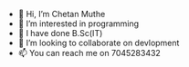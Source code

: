 - 👋 Hi, I’m Chetan Muthe 
- 👀 I’m interested in programming
- 🌱 I have done B.Sc(IT)
- 💞️ I’m looking to collaborate on devlopment
- 📫 You can reach me on 7045283432

<!---
chetanmuthe/chetanmuthe is a ✨ special ✨ repository because its `README.md` (this file) appears on your GitHub profile.
You can click the Preview link to take a look at your changes.
--->

